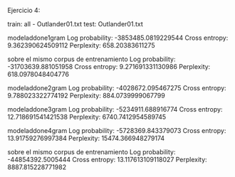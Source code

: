Ejercicio 4:

train: all - Outlander01.txt
test: Outlander01.txt

modeladdone1gram
Log probability: -3853485.0819229544
Cross entropy: 9.362390624509112
Perplexity: 658.20383611275

sobre el mismo corpus de entrenamiento
Log probability: -31703639.881051958
Cross entropy: 9.271691331130986
Perplexity: 618.0978048404776

modeladdone2gram
Log probability: -4028672.095467275
Cross entropy: 9.788023322774192
Perplexity: 884.0739999067799

modeladdone3gram
Log probability: -5234911.688916774
Cross entropy: 12.718691541421538
Perplexity: 6740.7412954589745

modeladdone4gram
Log probability: -5728369.843379073
Cross entropy: 13.91759276997384
Perplexity: 15474.366948279174

sobre el mismo corpus de entrenamiento
Log probability: -44854392.5005444
Cross entropy: 13.117613109118027
Perplexity: 8887.815228771982

